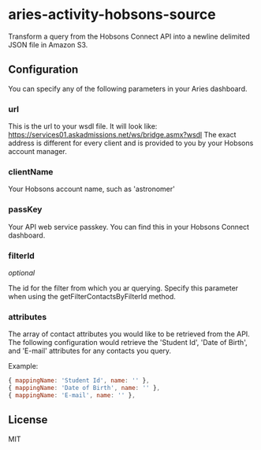 # aries-activity-hobsons-source

Transform a query from the Hobsons Connect API into a newline delimited JSON file in Amazon S3.

## Configuration

You can specify any of the following parameters in your Aries dashboard.

### url

This is the url to your wsdl file. It will look like: 
https://services01.askadmissions.net/ws/bridge.asmx?wsdl 
The exact address is different for every client and is provided to you by your Hobsons account manager.

### clientName

Your Hobsons account name, such as 'astronomer'

### passKey

Your API web service passkey. You can find this in your Hobsons Connect dashboard.

### filterId 
*optional*

The id for the filter from which you ar querying. Specify this parameter when using the getFilterContactsByFilterId method.

### attributes

The array of contact attributes you would like to be retrieved from the API. The following configuration would retrieve the 'Student Id', 'Date of Birth', and 'E-mail' attributes for any contacts you query.

Example:

``` javascript
{ mappingName: 'Student Id', name: '' },
{ mappingName: 'Date of Birth', name: '' },
{ mappingName: 'E-mail', name: '' },
```

## License

MIT
